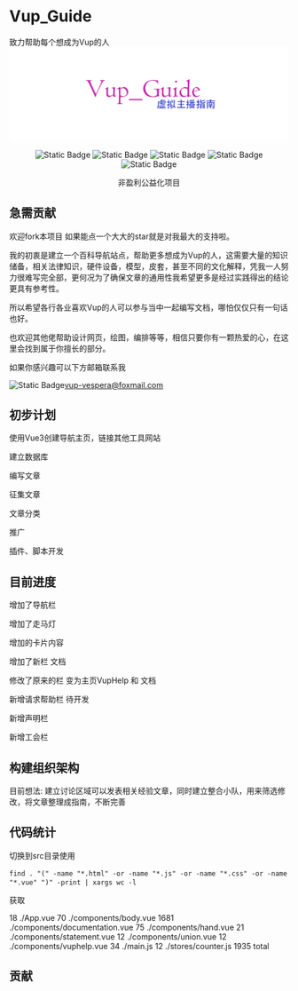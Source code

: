 # Vup_Guide
致力帮助每个想成为Vup的人
![图片](https://github.com/Blackcat-love/Vup_Guide/blob/main/src/assets/vup_guide.png)

<p align="center">
  <img alt="Static Badge" src="https://img.shields.io/badge/Vue3-blue">
  <img alt="Static Badge" src="https://img.shields.io/badge/JavaScript-orange">
  <img alt="Static Badge" src="https://img.shields.io/badge/vue--router-bule">
  <img alt="Static Badge" src="https://img.shields.io/badge/Node-green?style=flat-square">
  <img alt="Static Badge" src="https://shields.io/badge/MySQL-lightgrey?logo=mysql&style=plastic&logoColor=white&labelColor=blue">
</p>

<p align="center">
  非盈利公益化项目
</p>



## 急需贡献

欢迎fork本项目 如果能点一个大大的star就是对我最大的支持啦。

我的初衷是建立一个百科导航站点，帮助更多想成为Vup的人，这需要大量的知识储备，相关法律知识，硬件设备，模型，皮套，甚至不同的文化解释，凭我一人努力很难写完全部，更何况为了确保文章的通用性我希望更多是经过实践得出的结论更具有参考性。

所以希望各行各业喜欢Vup的人可以参与当中一起编写文档，哪怕仅仅只有一句话也好。

也欢迎其他佬帮助设计网页，绘图，编排等等，相信只要你有一颗热爱的心，在这里会找到属于你擅长的部分。

如果你感兴趣可以下方邮箱联系我

<img alt="Static Badge" src="https://img.shields.io/badge/Email-D14836?style=for-the-badge&logo=gmail&logoColor=white" align=left > vup-vespera@foxmail.com



## 初步计划

使用Vue3创建导航主页，链接其他工具网站

建立数据库

编写文章

征集文章

文章分类

推广

插件、脚本开发

## 目前进度

增加了导航栏

增加了走马灯

增加的卡片内容

增加了新栏 文档 

修改了原来的栏 变为主页VupHelp 和 文档

新增请求帮助栏 待开发

新增声明栏 

新增工会栏

## 构建组织架构
目前想法: 建立讨论区域可以发表相关经验文章，同时建立整合小队，用来筛选修改，将文章整理成指南，不断完善

## 代码统计

切换到src目录使用

```shell
find . "(" -name "*.html" -or -name "*.js" -or -name "*.css" -or -name "*.vue" ")" -print | xargs wc -l
```

获取



   18 ./App.vue
   70 ./components/body.vue
 1681 ./components/documentation.vue
   75 ./components/hand.vue
   21 ./components/statement.vue
   12 ./components/union.vue
   12 ./components/vuphelp.vue
   34 ./main.js
   12 ./stores/counter.js
 1935 total





## 贡献



